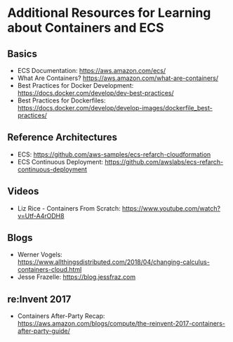 # Additional Resources for Learning about Containers and ECS

## Basics
* ECS Documentation: https://aws.amazon.com/ecs/
* What Are Containers? https://aws.amazon.com/what-are-containers/
* Best Practices for Docker Development: https://docs.docker.com/develop/dev-best-practices/
* Best Practices for Dockerfiles: https://docs.docker.com/develop/develop-images/dockerfile_best-practices/

## Reference Architectures
* ECS: https://github.com/aws-samples/ecs-refarch-cloudformation
* ECS Continuous Deployment: https://github.com/awslabs/ecs-refarch-continuous-deployment

## Videos
* Liz Rice - Containers From Scratch: https://www.youtube.com/watch?v=Utf-A4rODH8

## Blogs
* Werner Vogels: https://www.allthingsdistributed.com/2018/04/changing-calculus-containers-cloud.html
* Jesse Frazelle: https://blog.jessfraz.com

## re:Invent 2017
* Containers After-Party Recap: https://aws.amazon.com/blogs/compute/the-reinvent-2017-containers-after-party-guide/

